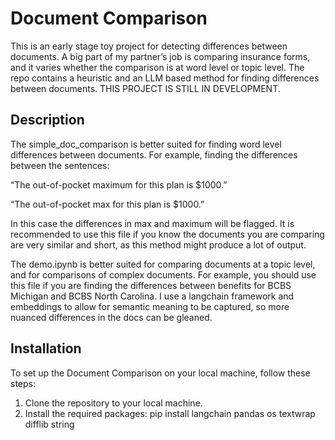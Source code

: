 # Document Comparison

This is an early stage toy project for detecting differences between documents. A big part of my partner’s job is comparing insurance forms, and it varies whether the comparison is at word level or topic level. The repo contains a heuristic and an LLM based method for finding differences between documents. THIS PROJECT IS STILL IN DEVELOPMENT.

## Description

The simple_doc_comparison is better suited for finding word level differences between documents. For example, finding the differences between the sentences:

“The out-of-pocket maximum for this plan is $1000.”

“The out-of-pocket max for this plan is $1000.”

In this case the differences in max and maximum will be flagged. It is recommended to use this file if you know the documents you are comparing are very similar and short, as this method might produce a lot of output.

The demo.ipynb is better suited for comparing documents at a topic level, and for comparisons of complex documents. For example, you should use this file if you are finding the differences between benefits for BCBS Michigan and BCBS North Carolina. I use a langchain framework and embeddings to allow for semantic meaning to be captured, so more nuanced differences in the docs can be gleaned.

## Installation

To set up the Document Comparison on your local machine, follow these steps:

1. Clone the repository to your local machine.
2. Install the required packages:
pip install langchain pandas os textwrap difflib string
